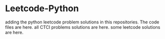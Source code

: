 # Leetcode-Python
adding the python leetcode problem solutions in this repositories. 
The code files are here.
all CTCI problems solutions are here.
some leetcode solutions are here.






































































































































































































































































































































































































































































































































































































































































































































































































































































